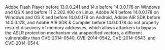 Adobe Flash Player before 13.0.0.241 and 14.x before 14.0.0.176 on Windows and OS X and before 11.2.202.400 on Linux, Adobe AIR before 14.0.0.178 on Windows and OS X and before 14.0.0.179 on Android, Adobe AIR SDK before 14.0.0.178, and Adobe AIR SDK & Compiler before 14.0.0.178 do not properly restrict discovery of memory addresses, which allows attackers to bypass the ASLR protection mechanism via unspecified vectors, a different vulnerability than CVE-2014-0540, CVE-2014-0542, CVE-2014-0543, and CVE-2014-0544.